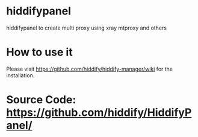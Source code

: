 # hiddifypanel 

 hiddifypanel to create multi proxy using xray mtproxy and others

# How to use it
Please visit https://github.com/hiddify/hiddify-manager/wiki for the installation.

# Source Code: https://github.com/hiddify/HiddifyPanel/
<!--
## Installation

From source:

```bash
git clone https://github.com/hiddify/HiddifyPanel hiddifypanel
cd hiddifypanel
make install
```

From pypi:

```bash
pip install hiddifypanel
```

## Executing

This application has a CLI interface that extends the Flask CLI.

Just run:

```bash
$ hiddifypanel
```

or

```bash
$ python -m hiddifypanel
```

To see the help message and usage instructions.

## First run

```bash
hiddifypanel init-db   # run once
echo localhost:9000/$(hiddifypanel admin-path)
hiddifypanel run
```


> **Note**: You can also use `flask run` to run the application.

-->
